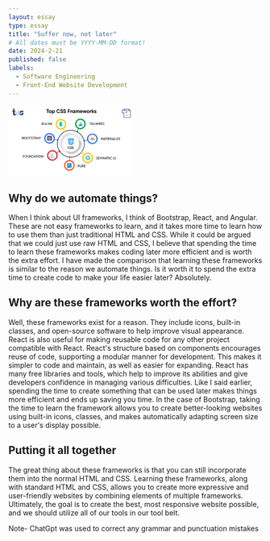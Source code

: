 ```yaml
---
layout: essay
type: essay
title: "Suffer now, not later"
# All dates must be YYYY-MM-DD format!
date: 2024-2-21
published: false
labels:
  - Software Engineering
  - Front-End Website Development
---
```


<img width="250px" class="rounded mx-auto" src="../img/difficulty/Top-CSS-Frameworks.jpg">

## Why do we automate things?

When I think about UI frameworks, I think of Bootstrap, React, and Angular. These are not easy frameworks to learn, and it takes more time to learn how to use them than just traditional HTML and CSS. While it could be argued that we could just use raw HTML and CSS, I believe that spending the time to learn these frameworks makes coding later more efficient and is worth the extra effort. I have made the comparison that learning these frameworks is similar to the reason we automate things. Is it worth it to spend the extra time to create code to make your life easier later? Absolutely.

##  Why are these frameworks worth the effort?

Well, these frameworks exist for a reason. They include icons, built-in classes, and open-source software to help improve visual appearance. React is also useful for making reusable code for any other project compatible with React. React's structure based on components encourages reuse of code, supporting a modular manner for development. This makes it simpler to code and maintain, as well as easier for expanding. React has many free libraries and tools, which help to improve its abilities and give developers confidence in managing various difficulties. Like I said earlier, spending the time to create something that can be used later makes things more efficient and ends up saving you time. In the case of Bootstrap, taking the time to learn the framework allows you to create better-looking websites using built-in icons, classes, and makes automatically adapting screen size to a user's display possible. 

## Putting it all together

The great thing about these frameworks is that you can still incorporate them into the normal HTML and CSS. Learning these frameworks, along with standard HTML and CSS, allows you to create more expressive and user-friendly websites by combining elements of multiple frameworks. Ultimately, the goal is to create the best, most responsive website possible, and we should utilize all of our tools in our tool belt.

Note- ChatGpt was used to correct any grammar and punctuation mistakes
